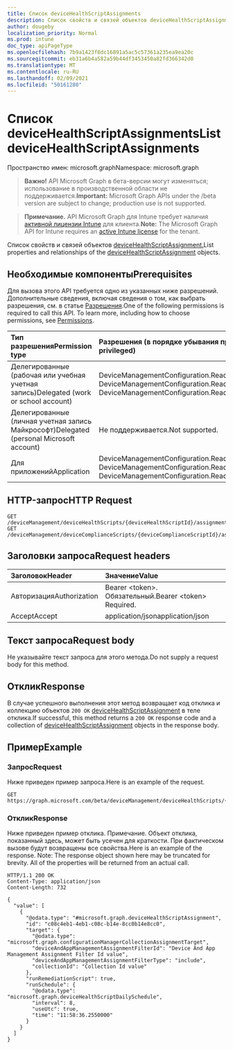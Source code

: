 ```yaml
---
title: Список deviceHealthScriptAssignments
description: Список свойств и связей объектов deviceHealthScriptAssignment.
author: dougeby
localization_priority: Normal
ms.prod: intune
doc_type: apiPageType
ms.openlocfilehash: 7b9a1423f8dc16891a5ac5c57361a235ea9ea20c
ms.sourcegitcommit: eb31a6b4a582a59b44df3453450a82fd366342d0
ms.translationtype: MT
ms.contentlocale: ru-RU
ms.lasthandoff: 02/09/2021
ms.locfileid: "50161280"
---
```

# <a name="list-devicehealthscriptassignments"></a><span data-ttu-id="653ae-103">Список deviceHealthScriptAssignments</span><span class="sxs-lookup"><span data-stu-id="653ae-103">List deviceHealthScriptAssignments</span></span>

<span data-ttu-id="653ae-104">Пространство имен: microsoft.graph</span><span class="sxs-lookup"><span data-stu-id="653ae-104">Namespace: microsoft.graph</span></span>

> <span data-ttu-id="653ae-105">**Важно!** API Microsoft Graph в бета-версии могут изменяться; использование в производственной области не поддерживается.</span><span class="sxs-lookup"><span data-stu-id="653ae-105">**Important:** Microsoft Graph APIs under the /beta version are subject to change; production use is not supported.</span></span>

> <span data-ttu-id="653ae-106">**Примечание.** API Microsoft Graph для Intune требует наличия [активной лицензии Intune](https://go.microsoft.com/fwlink/?linkid=839381) для клиента.</span><span class="sxs-lookup"><span data-stu-id="653ae-106">**Note:** The Microsoft Graph API for Intune requires an [active Intune license](https://go.microsoft.com/fwlink/?linkid=839381) for the tenant.</span></span>

<span data-ttu-id="653ae-107">Список свойств и связей объектов [deviceHealthScriptAssignment.](../resources/intune-devices-devicehealthscriptassignment.md)</span><span class="sxs-lookup"><span data-stu-id="653ae-107">List properties and relationships of the [deviceHealthScriptAssignment](../resources/intune-devices-devicehealthscriptassignment.md) objects.</span></span>

## <a name="prerequisites"></a><span data-ttu-id="653ae-108">Необходимые компоненты</span><span class="sxs-lookup"><span data-stu-id="653ae-108">Prerequisites</span></span>
<span data-ttu-id="653ae-p101">Для вызова этого API требуется одно из указанных ниже разрешений. Дополнительные сведения, включая сведения о том, как выбрать разрешения, см. в статье [Разрешения](/graph/permissions-reference).</span><span class="sxs-lookup"><span data-stu-id="653ae-p101">One of the following permissions is required to call this API. To learn more, including how to choose permissions, see [Permissions](/graph/permissions-reference).</span></span>

|<span data-ttu-id="653ae-111">Тип разрешения</span><span class="sxs-lookup"><span data-stu-id="653ae-111">Permission type</span></span>|<span data-ttu-id="653ae-112">Разрешения (в порядке убывания привилегий)</span><span class="sxs-lookup"><span data-stu-id="653ae-112">Permissions (from most to least privileged)</span></span>|
|:---|:---|
|<span data-ttu-id="653ae-113">Делегированные (рабочая или учебная учетная запись)</span><span class="sxs-lookup"><span data-stu-id="653ae-113">Delegated (work or school account)</span></span>|<span data-ttu-id="653ae-114">DeviceManagementConfiguration.ReadWrite.All, DeviceManagementConfiguration.Read.All</span><span class="sxs-lookup"><span data-stu-id="653ae-114">DeviceManagementConfiguration.ReadWrite.All, DeviceManagementConfiguration.Read.All</span></span>|
|<span data-ttu-id="653ae-115">Делегированные (личная учетная запись Майкрософт)</span><span class="sxs-lookup"><span data-stu-id="653ae-115">Delegated (personal Microsoft account)</span></span>|<span data-ttu-id="653ae-116">Не поддерживается.</span><span class="sxs-lookup"><span data-stu-id="653ae-116">Not supported.</span></span>|
|<span data-ttu-id="653ae-117">Для приложений</span><span class="sxs-lookup"><span data-stu-id="653ae-117">Application</span></span>|<span data-ttu-id="653ae-118">DeviceManagementConfiguration.ReadWrite.All, DeviceManagementConfiguration.Read.All</span><span class="sxs-lookup"><span data-stu-id="653ae-118">DeviceManagementConfiguration.ReadWrite.All, DeviceManagementConfiguration.Read.All</span></span>|

## <a name="http-request"></a><span data-ttu-id="653ae-119">HTTP-запрос</span><span class="sxs-lookup"><span data-stu-id="653ae-119">HTTP Request</span></span>
<!-- {
  "blockType": "ignored"
}
-->
``` http
GET /deviceManagement/deviceHealthScripts/{deviceHealthScriptId}/assignments
GET /deviceManagement/deviceComplianceScripts/{deviceComplianceScriptId}/assignments
```

## <a name="request-headers"></a><span data-ttu-id="653ae-120">Заголовки запроса</span><span class="sxs-lookup"><span data-stu-id="653ae-120">Request headers</span></span>
|<span data-ttu-id="653ae-121">Заголовок</span><span class="sxs-lookup"><span data-stu-id="653ae-121">Header</span></span>|<span data-ttu-id="653ae-122">Значение</span><span class="sxs-lookup"><span data-stu-id="653ae-122">Value</span></span>|
|:---|:---|
|<span data-ttu-id="653ae-123">Авторизация</span><span class="sxs-lookup"><span data-stu-id="653ae-123">Authorization</span></span>|<span data-ttu-id="653ae-124">Bearer &lt;token&gt;. Обязательный.</span><span class="sxs-lookup"><span data-stu-id="653ae-124">Bearer &lt;token&gt; Required.</span></span>|
|<span data-ttu-id="653ae-125">Accept</span><span class="sxs-lookup"><span data-stu-id="653ae-125">Accept</span></span>|<span data-ttu-id="653ae-126">application/json</span><span class="sxs-lookup"><span data-stu-id="653ae-126">application/json</span></span>|

## <a name="request-body"></a><span data-ttu-id="653ae-127">Текст запроса</span><span class="sxs-lookup"><span data-stu-id="653ae-127">Request body</span></span>
<span data-ttu-id="653ae-128">Не указывайте текст запроса для этого метода.</span><span class="sxs-lookup"><span data-stu-id="653ae-128">Do not supply a request body for this method.</span></span>

## <a name="response"></a><span data-ttu-id="653ae-129">Отклик</span><span class="sxs-lookup"><span data-stu-id="653ae-129">Response</span></span>
<span data-ttu-id="653ae-130">В случае успешного выполнения этот метод возвращает код отклика и коллекцию объектов `200 OK` [deviceHealthScriptAssignment](../resources/intune-devices-devicehealthscriptassignment.md) в теле отклика.</span><span class="sxs-lookup"><span data-stu-id="653ae-130">If successful, this method returns a `200 OK` response code and a collection of [deviceHealthScriptAssignment](../resources/intune-devices-devicehealthscriptassignment.md) objects in the response body.</span></span>

## <a name="example"></a><span data-ttu-id="653ae-131">Пример</span><span class="sxs-lookup"><span data-stu-id="653ae-131">Example</span></span>

### <a name="request"></a><span data-ttu-id="653ae-132">Запрос</span><span class="sxs-lookup"><span data-stu-id="653ae-132">Request</span></span>
<span data-ttu-id="653ae-133">Ниже приведен пример запроса.</span><span class="sxs-lookup"><span data-stu-id="653ae-133">Here is an example of the request.</span></span>
``` http
GET https://graph.microsoft.com/beta/deviceManagement/deviceHealthScripts/{deviceHealthScriptId}/assignments
```

### <a name="response"></a><span data-ttu-id="653ae-134">Отклик</span><span class="sxs-lookup"><span data-stu-id="653ae-134">Response</span></span>
<span data-ttu-id="653ae-p102">Ниже приведен пример отклика. Примечание. Объект отклика, показанный здесь, может быть усечен для краткости. При фактическом вызове будут возвращены все свойства.</span><span class="sxs-lookup"><span data-stu-id="653ae-p102">Here is an example of the response. Note: The response object shown here may be truncated for brevity. All of the properties will be returned from an actual call.</span></span>
``` http
HTTP/1.1 200 OK
Content-Type: application/json
Content-Length: 732

{
  "value": [
    {
      "@odata.type": "#microsoft.graph.deviceHealthScriptAssignment",
      "id": "c08c4eb1-4eb1-c08c-b14e-8cc0b14e8cc0",
      "target": {
        "@odata.type": "microsoft.graph.configurationManagerCollectionAssignmentTarget",
        "deviceAndAppManagementAssignmentFilterId": "Device And App Management Assignment Filter Id value",
        "deviceAndAppManagementAssignmentFilterType": "include",
        "collectionId": "Collection Id value"
      },
      "runRemediationScript": true,
      "runSchedule": {
        "@odata.type": "microsoft.graph.deviceHealthScriptDailySchedule",
        "interval": 8,
        "useUtc": true,
        "time": "11:58:36.2550000"
      }
    }
  ]
}
```




